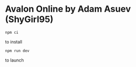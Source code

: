 # Avalon Online by Adam Asuev (ShyGirl95)

```bash
npm ci
```
to install 

```bash
npm run dev
```
to launch
